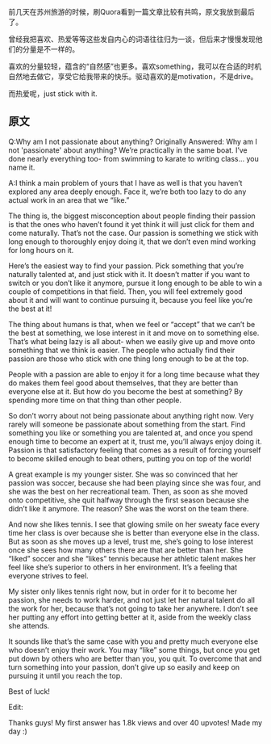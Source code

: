 前几天在苏州旅游的时候，刷Quora看到一篇文章比较有共鸣，原文我放到最后了。

曾经我把喜欢、热爱等等这些发自内心的词语往往归为一谈，但后来才慢慢发现他们的分量是不一样的。  

喜欢的分量较轻，蕴含的“自然感”也更多。喜欢something，我可以在合适的时机自然地去做它，享受它给我带来的快乐。驱动喜欢的是motivation，不是drive。  

而热爱呢，just stick with it.

## 原文
Q:Why am I not passionate about anything?
Originally Answered: Why am I not 'passionate' about anything?
We’re practically in the same boat. I’ve done nearly everything too- from swimming to karate to writing class… you name it.

A:I think a main problem of yours that I have as well is that you haven’t explored any area deeply enough. Face it, we’re both too lazy to do any actual work in an area that we “like.”

The thing is, the biggest misconception about people finding their passion is that the ones who haven’t found it yet think it will just click for them and come naturally. That’s not the case. Our passion is something we stick with long enough to thoroughly enjoy doing it, that we don’t even mind working for long hours on it.

Here’s the easiest way to find your passion. Pick something that you’re naturally talented at, and just stick with it. It doesn’t matter if you want to switch or you don’t like it anymore, pursue it long enough to be able to win a couple of competitions in that field. Then, you will feel extremely good about it and will want to continue pursuing it, because you feel like you’re the best at it!

The thing about humans is that, when we feel or “accept” that we can’t be the best at something, we lose interest in it and move on to something else. That’s what being lazy is all about- when we easily give up and move onto something that we think is easier. The people who actually find their passion are those who stick with one thing long enough to be at the top.

People with a passion are able to enjoy it for a long time because what they do makes them feel good about themselves, that they are better than everyone else at it. But how do you become the best at something? By spending more time on that thing than other people.

So don’t worry about not being passionate about anything right now. Very rarely will someone be passionate about something from the start. Find something you like or something you are talented at, and once you spend enough time to become an expert at it, trust me, you’ll always enjoy doing it. Passion is that satisfactory feeling that comes as a result of forcing yourself to become skilled enough to beat others, putting you on top of the world!

A great example is my younger sister. She was so convinced that her passion was soccer, because she had been playing since she was four, and she was the best on her recreational team. Then, as soon as she moved onto competitive, she quit halfway through the first season because she didn’t like it anymore. The reason? She was the worst on the team there.

And now she likes tennis. I see that glowing smile on her sweaty face every time her class is over because she is better than everyone else in the class. But as soon as she moves up a level, trust me, she’s going to lose interest once she sees how many others there are that are better than her. She “liked” soccer and she “likes” tennis because her athletic talent makes her feel like she’s superior to others in her environment. It’s a feeling that everyone strives to feel.

My sister only likes tennis right now, but in order for it to become her passion, she needs to work harder, and not just let her natural talent do all the work for her, because that’s not going to take her anywhere. I don’t see her putting any effort into getting better at it, aside from the weekly class she attends.

It sounds like that’s the same case with you and pretty much everyone else who doesn’t enjoy their work. You may “like” some things, but once you get put down by others who are better than you, you quit. To overcome that and turn something into your passion, don’t give up so easily and keep on pursuing it until you reach the top.

Best of luck!

Edit:

Thanks guys! My first answer has 1.8k views and over 40 upvotes! Made my day :)